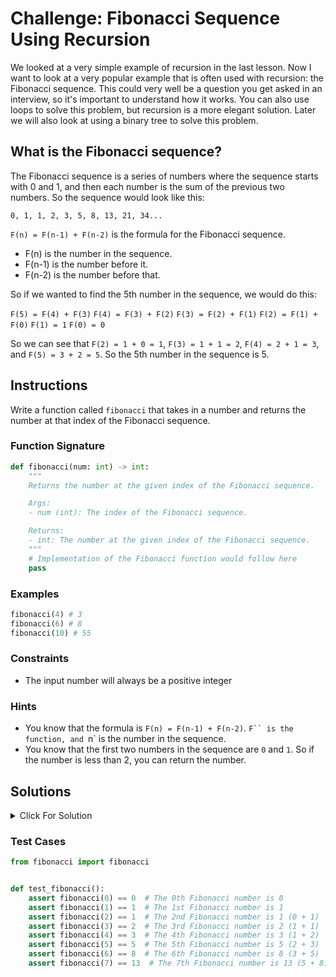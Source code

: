 # Challenge: Fibonacci Sequence Using Recursion

We looked at a very simple example of recursion in the last lesson. Now I want to look at a very popular example that is often used with recursion: the Fibonacci sequence. This could very well be a question you get asked in an interview, so it's important to understand how it works. You can also use loops to solve this problem, but recursion is a more elegant solution. Later we will also look at using a binary tree to solve this problem.

## What is the Fibonacci sequence?

The Fibonacci sequence is a series of numbers where the sequence starts with 0 and 1, and then each number is the sum of the previous two numbers. So the sequence would look like this:

`0, 1, 1, 2, 3, 5, 8, 13, 21, 34...`

`F(n) = F(n-1) + F(n-2)` is the formula for the Fibonacci sequence.

- F(n) is the number in the sequence.
- F(n-1) is the number before it.
- F(n-2) is the number before that.

So if we wanted to find the 5th number in the sequence, we would do this:

`F(5) = F(4) + F(3)`
`F(4) = F(3) + F(2)`
`F(3) = F(2) + F(1)`
`F(2) = F(1) + F(0)`
`F(1) = 1`
`F(0) = 0`

So we can see that `F(2) = 1 + 0 = 1`, `F(3) = 1 + 1 = 2`, `F(4) = 2 + 1 = 3`, and `F(5) = 3 + 2 = 5`. So the 5th number in the sequence is 5.

## Instructions

Write a function called `fibonacci` that takes in a number and returns the number at that index of the Fibonacci sequence.

### Function Signature

```python
def fibonacci(num: int) -> int:
    """
    Returns the number at the given index of the Fibonacci sequence.

    Args:
    - num (int): The index of the Fibonacci sequence.

    Returns:
    - int: The number at the given index of the Fibonacci sequence.
    """
    # Implementation of the Fibonacci function would follow here
    pass

```

### Examples

```python
fibonacci(4) # 3
fibonacci(6) # 8
fibonacci(10) # 55
```

### Constraints

- The input number will always be a positive integer

### Hints

- You know that the formula is `F(n) = F(n-1) + F(n-2)`. ` F`` is the function, and  `n` is the number in the sequence.
- You know that the first two numbers in the sequence are `0` and `1`. So if the number is less than 2, you can return the number.

## Solutions

<details>
  <summary>Click For Solution</summary>

```python
def fibonacci(num: int) -> int:
    if num < 2:
        return num

    return fibonacci(num - 1) + fibonacci(num - 2)
```

### Explanation

- We have what we call the `base case`, which is when the number is less than 2.
- If this is true, we return the number.
- If it is not true, we run the `recursive case`, which will return the sum of the previous two numbers. This will continue until the number is less than 2.

Let's look at this step by step using an example where input num is 5:

1. Initial Call: `fibonacci(5)` is called.
2. Recursive Call 1: `fibonacci(5)` calls `fibonacci(4) + fibonacci(3)`.
3. Recursive Call 2: `fibonacci(4)` calls `fibonacci(3) + fibonacci(2)`.
4. Recursive Call 3: `fibonacci(3)` calls `fibonacci(2) + fibonacci(1)`.
5. Base Case 1: `fibonacci(2)` returns 1.
6. Base Case 2: `fibonacci(1)` returns 1.
7. Unwinding Process: As the recursive calls return, the function accumulates the results:

- `fibonacci(1)` returns 1.
- `fibonacci(2)` returns 1.
- `fibonacci(3)` returns `fibonacci(2) + fibonacci(1)` = 1 + 1 = `2`.
- `fibonacci(4)` returns `fibonacci(3) + fibonacci(2)` = 2 + 1 = `3`.
- `fibonacci(5)` returns `fibonacci(4) + fibonacci(3)` = 3 + 2 = `5`.

So, `fibonacci(5)` returns `5`, which is the fifth number in the Fibonacci sequence.

We could make this a one liner by using the ternary operator:

```python
def fibonacci(num):
    return num if num < 2 else fibonacci(num - 1) + fibonacci(num - 2)
```

</details>

### Test Cases

```python
from fibonacci import fibonacci


def test_fibonacci():
    assert fibonacci(0) == 0  # The 0th Fibonacci number is 0
    assert fibonacci(1) == 1  # The 1st Fibonacci number is 1
    assert fibonacci(2) == 1  # The 2nd Fibonacci number is 1 (0 + 1)
    assert fibonacci(3) == 2  # The 3rd Fibonacci number is 2 (1 + 1)
    assert fibonacci(4) == 3  # The 4th Fibonacci number is 3 (1 + 2)
    assert fibonacci(5) == 5  # The 5th Fibonacci number is 5 (2 + 3)
    assert fibonacci(6) == 8  # The 6th Fibonacci number is 8 (3 + 5)
    assert fibonacci(7) == 13  # The 7th Fibonacci number is 13 (5 + 8)
```
